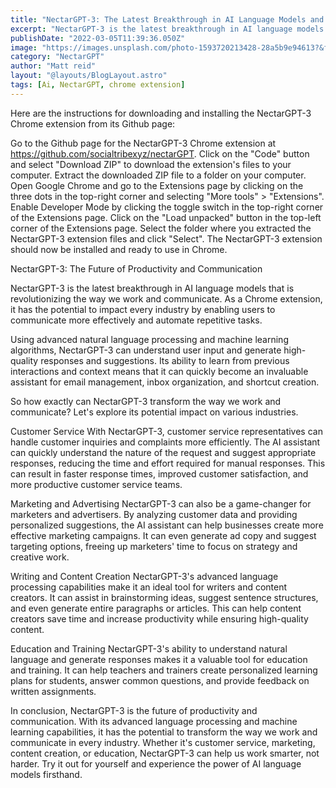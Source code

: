 ```yaml
---
title: "NectarGPT-3: The Latest Breakthrough in AI Language Models and Its Potential Impact on Every Industry"
excerpt: "NectarGPT-3 is the latest breakthrough in AI language models that is changing the game for productivity and communication. As a Chrome extension, it has the potential to impact every industry by enabling users to communicate more effectively and automate repetitive tasks. NectarGPT-3 uses advanced natural language processing and machine learning algorithms to understand user input and generate high-quality responses and suggestions. With its ability to learn from previous interactions and context, NectarGPT-3 can quickly become an invaluable assistant for email management, inbox organization, and shortcut creation. In this article, we'll explore the potential impact of NectarGPT-3 on various industries and how it can transform the way we work and communicate."
publishDate: "2022-03-05T11:39:36.050Z"
image: "https://images.unsplash.com/photo-1593720213428-28a5b9e94613?&fit=crop&w=430&h=240"
category: "NectarGPT"
author: "Matt reid"
layout: "@layouts/BlogLayout.astro"
tags: [Ai, NectarGPT, chrome extension]
---
```


Here are the instructions for downloading and installing the NectarGPT-3 Chrome extension from its Github page:

Go to the Github page for the NectarGPT-3 Chrome extension at https://github.com/socialtribexyz/nectarGPT.
Click on the "Code" button and select "Download ZIP" to download the extension's files to your computer.
Extract the downloaded ZIP file to a folder on your computer.
Open Google Chrome and go to the Extensions page by clicking on the three dots in the top-right corner and selecting "More tools" > "Extensions".
Enable Developer Mode by clicking the toggle switch in the top-right corner of the Extensions page.
Click on the "Load unpacked" button in the top-left corner of the Extensions page.
Select the folder where you extracted the NectarGPT-3 extension files and click "Select".
The NectarGPT-3 extension should now be installed and ready to use in Chrome.

NectarGPT-3: The Future of Productivity and Communication

NectarGPT-3 is the latest breakthrough in AI language models that is revolutionizing the way we work and communicate. As a Chrome extension, it has the potential to impact every industry by enabling users to communicate more effectively and automate repetitive tasks.

Using advanced natural language processing and machine learning algorithms, NectarGPT-3 can understand user input and generate high-quality responses and suggestions. Its ability to learn from previous interactions and context means that it can quickly become an invaluable assistant for email management, inbox organization, and shortcut creation.

So how exactly can NectarGPT-3 transform the way we work and communicate? Let's explore its potential impact on various industries.

Customer Service
With NectarGPT-3, customer service representatives can handle customer inquiries and complaints more efficiently. The AI assistant can quickly understand the nature of the request and suggest appropriate responses, reducing the time and effort required for manual responses. This can result in faster response times, improved customer satisfaction, and more productive customer service teams.

Marketing and Advertising
NectarGPT-3 can also be a game-changer for marketers and advertisers. By analyzing customer data and providing personalized suggestions, the AI assistant can help businesses create more effective marketing campaigns. It can even generate ad copy and suggest targeting options, freeing up marketers' time to focus on strategy and creative work.

Writing and Content Creation
NectarGPT-3's advanced language processing capabilities make it an ideal tool for writers and content creators. It can assist in brainstorming ideas, suggest sentence structures, and even generate entire paragraphs or articles. This can help content creators save time and increase productivity while ensuring high-quality content.

Education and Training
NectarGPT-3's ability to understand natural language and generate responses makes it a valuable tool for education and training. It can help teachers and trainers create personalized learning plans for students, answer common questions, and provide feedback on written assignments.

In conclusion, NectarGPT-3 is the future of productivity and communication. With its advanced language processing and machine learning capabilities, it has the potential to transform the way we work and communicate in every industry. Whether it's customer service, marketing, content creation, or education, NectarGPT-3 can help us work smarter, not harder. Try it out for yourself and experience the power of AI language models firsthand.